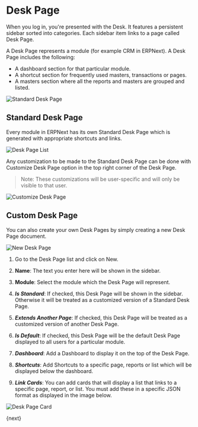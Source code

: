 <!-- add-breadcrumbs -->
# Desk Page

When you log in, you're presented with the Desk. It features a persistent sidebar sorted into categories. Each sidebar item links to a page called Desk Page.

A Desk Page represents a module (for example CRM in ERPNext). A Desk Page includes the following:

- A dashboard section for that particular module.
- A shortcut section for frequently used masters, transactions or pages.
- A masters section where all the reports and masters are grouped and listed.

<img alt="Standard Desk Page" class="screenshot" src="{{docs_base_url}}/v13/assets/img/customize/standard-desk-page.png">

## Standard Desk Page

Every module in ERPNext has its own Standard Desk Page which is generated with appropriate shortcuts and links.

<img alt="Desk Page List" class="screenshot" src="{{docs_base_url}}/v13/assets/img/customize/desk-page-list.png">

Any customization to be made to the Standard Desk Page can be done with Customize Desk Page option in the top right corner of the Desk Page.

> Note: These customizations will be user-specific and will only be visible to that user.

<img alt="Customize Desk Page" class="screenshot" src="{{docs_base_url}}/v13/assets/img/customize/customize-desk-page.png">

## Custom Desk Page

You can also create your own Desk Pages by simply creating a new Desk Page document.

<img alt="New Desk Page" class="screenshot" src="{{docs_base_url}}/v13/assets/img/customize/new-desk-page.png">

1. Go to the Desk Page list and click on New.

1. **Name**: The text you enter here will be shown in the sidebar.

1. **Module**: Select the module which the Desk Page will represent.

1. ***Is Standard***: If checked, this Desk Page will be shown in the sidebar. Otherwise it will be treated as a customized version of a Standard Desk Page.

1. ***Extends Another Page***: If checked, this Desk Page will be treated as a customized version of another Desk Page.

1. ***Is Default***: If checked, this Desk Page will be the default Desk Page displayed to all users for a particular module.

1. ***Dashboard***: Add a Dashboard to display it on the top of the Desk Page.

1. ***Shortcuts***: Add Shortcuts to a specific page, reports or list which will be displayed below the dashboard.

1. ***Link Cards***: You can add cards that will display a list that links to a specific page, report, or list. You must add these in a specific JSON format as displayed in the image below.

<img alt="Desk Page Card" class="screenshot" src="{{docs_base_url}}/v13/assets/img/customize/desk-page-card.png">

{next}
